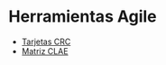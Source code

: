 # Herramientas Agile

* [Tarjetas CRC](https://docs.google.com/spreadsheets/d/1er02CSe3hmlt8nmEQHwUdJx9-Hd-99m_tSvUXkqKTFA/edit?usp=sharing)
* [Matriz CLAE](https://docs.google.com/spreadsheets/d/1JOey3FAvJiCEJBSuW5omdHJzTq2ErUORlYKiEojCCd4/edit?usp=sharing)
